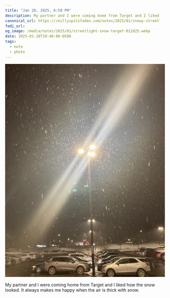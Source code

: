 ```yaml
---
title: "Jan 28, 2025, 6:59 PM"
description: My partner and I were coming home from Target and I liked how the snow looked
canonical_url: https://reillyspitzfaden.com/notes/2025/01/snowy-streetlight/
fedi_url:
og_image: /media/notes/2025/01/streetlight-snow-target-012825.webp
date: 2025-01-28T19:48:00-0500
tags:
  - note
  - photo
---
```


<style>
  img {
    max-width: 520px;
  }
  @media screen and (max-width: 565px) {
    img {
      max-width: 100%;
    }
  }
</style>

<img src="/media/notes/2025/01/streetlight-snow-target-012825.webp" alt="A streetlight with three lamps in a Target parking lot at night. The air is thick with snow, and glowing diffraction lines come from the light at diagonals.">

My partner and I were coming home from Target and I liked how the snow looked. It always makes me happy when the air is thick with snow.